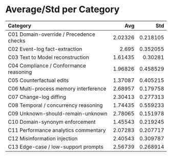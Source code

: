 # Average/Std per Category

| Category                                |     Avg |      Std |
|:----------------------------------------|--------:|---------:|
| C01 Domain-override / Precedence checks | 2.02326 | 0.218105 |
| C02 Event-log fact-extraction           | 2.695   | 0.352055 |
| C03 Text to Model reconstruction        | 1.61435 | 0.30281  |
| C04 Compliance / Conformance reasoning  | 1.96826 | 0.458529 |
| C05 Counterfactual edits                | 1.37087 | 0.405215 |
| C06 Multi-process memory interference   | 2.68957 | 0.179758 |
| C07 Change-log diffing                  | 2.30413 | 0.277313 |
| C08 Temporal / concurrency reasoning    | 1.74435 | 0.559233 |
| C09 Unknown-should-remain-unknown       | 2.78065 | 0.151978 |
| C10 Domain-synonym enforcement          | 1.45543 | 0.219245 |
| C11 Performance analytics commentary    | 2.07283 | 0.207717 |
| C12 Misinformation injection            | 2.40543 | 0.309787 |
| C13 Edge-case / low-support prompts     | 2.56739 | 0.268914 |